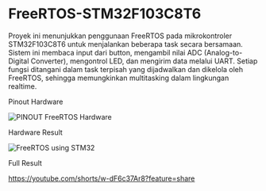 # FreeRTOS-STM32F103C8T6
Proyek ini menunjukkan penggunaan FreeRTOS pada mikrokontroler STM32F103C8T6 untuk menjalankan beberapa task secara bersamaan. Sistem ini membaca input dari button, mengambil nilai ADC (Analog-to-Digital Converter), mengontrol LED, dan mengirim data melalui UART. Setiap fungsi ditangani dalam task terpisah yang dijadwalkan dan dikelola oleh FreeRTOS, sehingga memungkinkan multitasking dalam lingkungan realtime.

Pinout Hardware

![PINOUT FreeRTOS Hardware](https://github.com/user-attachments/assets/e2f94e32-06d5-4356-b307-1d83ac9ebb7c)

Hardware Result

![FreeRTOS using STM32](https://github.com/user-attachments/assets/95304953-fb30-4f89-af88-ab4ef416cdb7)

Full Result

https://youtube.com/shorts/w-dF6c37Ar8?feature=share 
